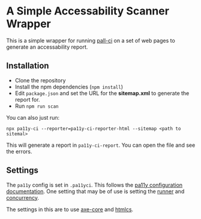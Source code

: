 # A Simple Accessability Scanner Wrapper

This is a simple wrapper for running [pall-ci](https://github.com/pa11y/pa11y-ci) on a set of web pages to generate an accessability report. 

## Installation

* Clone the repository
* Install the npm dependencies (`npm install`)
* Edit `package.json` and set the URL for the **sitemap.xml** to generate the report for.
* Run `npm run scan`

You can also just run:

`npx pa11y-ci --reporter=pa11y-ci-reporter-html --sitemap <path to sitemal>`

This will generate a report in `pa11y-ci-report`. You can open the file and see the errors.

## Settings

The `pa11y` config is set in `.pa11yci`. This follows the [pa11y configuration documentation](https://github.com/pa11y/pa11y#configuration). One setting that may be of use is setting the [runner](https://github.com/pa11y/pa11y#runners) and [concurrency](https://github.com/pa11y/pa11y-ci#default-configuration).

The settings in this are to use [axe-core](https://www.deque.com/axe/) and [htmlcs](https://squizlabs.github.io/HTML_CodeSniffer/).